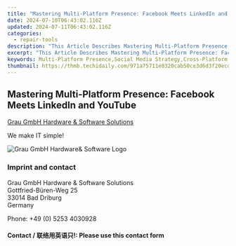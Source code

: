```yaml
---
title: "Mastering Multi-Platform Presence: Facebook Meets LinkedIn and YouTube"
date: 2024-07-10T06:43:02.116Z
updated: 2024-07-11T06:43:02.116Z
categories:
  - repair-tools
description: "This Article Describes Mastering Multi-Platform Presence: Facebook Meets LinkedIn and YouTube"
excerpt: "This Article Describes Mastering Multi-Platform Presence: Facebook Meets LinkedIn and YouTube"
keywords: Multi-Platform Presence,Social Media Strategy,Cross-Platform Marketing,Facebook LinkedIn YouTube,Social Media Mastery,Platform Integration,Effective Online Presence
thumbnail: https://thmb.techidaily.com/971a75711e8320cab50ce3d6d3f20ecd50a3ca9874f23293eacb87d6417f00bb.jpg
---
```


## Mastering Multi-Platform Presence: Facebook Meets LinkedIn and YouTube

[Grau GmbH Hardware & Software Solutions](https://main.grauonline.de/)

We make IT simple!

![Grau GmbH Hardware& Software Logo](https://main.grauonline.de/wp-content/uploads/2021/05/output-onlinepngtools.png)

### Imprint and contact

 Grau GmbH Hardware & Software Solutions  
 Gottfried-Büren-Weg 25  
 33014 Bad Driburg  
 Germany

Phone: +49 (0) 5253 4030928

#### Contact / 联络用英语只!: Please use this contact form

<ins class="adsbygoogle"
     style="display:block"
     data-ad-format="autorelaxed"
     data-ad-client="ca-pub-7571918770474297"
     data-ad-slot="1223367746"></ins>



<ins class="adsbygoogle"
     style="display:block"
     data-ad-client="ca-pub-7571918770474297"
     data-ad-slot="8358498916"
     data-ad-format="auto"
     data-full-width-responsive="true"></ins>


